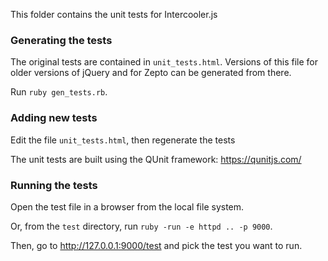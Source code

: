 This folder contains the unit tests for Intercooler.js

### Generating the tests
The original tests are contained in `unit_tests.html`. Versions of this file for older versions of jQuery and for Zepto can be generated from there.

Run `ruby gen_tests.rb`.

### Adding new tests
Edit the file `unit_tests.html`, then regenerate the tests

The unit tests are built using the QUnit framework: https://qunitjs.com/

### Running the tests
Open the test file in a browser from the local file system.

Or, from the `test` directory, run `ruby -run -e httpd .. -p 9000`.

Then, go to http://127.0.0.1:9000/test and pick the test you want to run.
